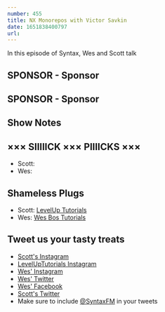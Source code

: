 ```yaml
---
number: 455
title: NX Monorepos with Victor Savkin
date: 1651838400797
url: 
---
```


In this episode of Syntax, Wes and Scott talk

## SPONSOR  - Sponsor

## SPONSOR - Sponsor

## Show Notes

## ××× SIIIIICK ××× PIIIICKS ×××

* Scott:
* Wes:

## Shameless Plugs

* Scott: [LevelUp Tutorials](https://leveluptutorials.com/tutorials/keystone-js/introduction)
* Wes: [Wes Bos Tutorials](https://wesbos.com/courses)

## Tweet us your tasty treats

* [Scott's Instagram](https://www.instagram.com/stolinski/)
* [LevelUpTutorials Instagram](https://www.instagram.com/LevelUpTutorials/)
* [Wes' Instagram](https://www.instagram.com/wesbos/)
* [Wes' Twitter](https://twitter.com/wesbos)
* [Wes' Facebook](https://www.facebook.com/wesbos.developer)
* [Scott's Twitter](https://twitter.com/stolinski)
* Make sure to include [@SyntaxFM](https://twitter.com/SyntaxFM) in your tweets

